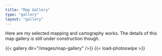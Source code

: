 ```yaml
---
title: "Map Gallery"
type: "gallery"
layout: "gallery"
---
```


Here are my selected mapping and cartography works. The details of this map gallery is still under construction though.

{{< gallery dir="/images/map-gallery" />}} {{< load-photoswipe >}}
